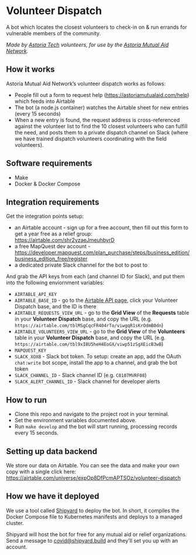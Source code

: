 # Volunteer Dispatch

A bot which locates the closest volunteers to check-in on & run errands for vulnerable members of the community.

_Made by [Astoria Tech](https://github.com/astoria-tech) volunteers, for use by the [Astoria Mutual Aid Network](https://astoriamutualaid.com)._

## How it works

Astoria Mutual Aid Network’s volunteer dispatch works as follows:

- People fill out a form to request help (https://astoriamutualaid.com/help) which feeds into Airtable
- The bot (a node.js container) watches the Airtable sheet for new entries (every 15 seconds)
- When a new entry is found, the request address is cross-referenced against the volunteer list to
  find the 10 closest volunteers who can fulfill the need, and posts them to a private dispatch channel
  on Slack (where we have trained dispatch volunteers coordinating with the field volunteers).

## Software requirements

- Make
- Docker & Docker Compose

## Integration requirements

Get the integration points setup:

- an Airtable account - sign up for a free account, then fill out this form to get a year free as a relief group: https://airtable.com/shr2yzaeJmeuhbyrD
- a free MapQuest dev account - https://developer.mapquest.com/plan_purchase/steps/business_edition/business_edition_free/register
- a dedicated private Slack channel for the bot to post to

And grab the API keys from each (and channel ID for Slack), and put them into the following enviornment variables:

- `AIRTABLE_API_KEY`
- `AIRTABLE_BASE_ID` - go to the [Airtable API page](https://airtable.com/api), click your Volunteer Dispatch base, and the ID is there
- `AIRTABLE_REQUESTS_VIEW_URL` - go to the **Grid View** of the **Requests** table in your **Volunteer Dispatch** base, and copy the URL (e.g. `https://airtable.com/tblMSgCqcFR404rTo/viwgqR1sKrOdmB0dn`)
- `AIRTABLE_VOLUNTEERS_VIEW_URL` - go to the **Grid View** of the **Volunteers** table in your **Volunteer Dispatch** base, and copy the URL (e.g. `https://airtable.com/tbl9xI8U5heH4EoGX/viwp51zSgXEicB3wB`)
- `MAPQUEST_KEY`
- `SLACK_XOXB` - Slack bot token. To setup: create an app, add the OAuth `chat:write` bot scope, install the app to a channel, and grab the bot token
- `SLACK_CHANNEL_ID` - Slack channel ID (e.g. `C0107MVRF08`)
- `SLACK_ALERT_CHANNEL_ID` - Slack channel for developer alerts

## How to run

- Clone this repo and navigate to the project root in your terminal.
- Set the environment variables documented above.
- Run `make develop` and the bot will start running, processing records every 15 seconds.

## Setting up data backend

We store our data on Airtable. You can see the data and make your own copy with a single click here:
https://airtable.com/universe/expOp8DfPcmAPTSOz/volunteer-dispatch

## How we have it deployed

We use a tool called [Shipyard](https://shipyard.build) to deploy the bot. In short, it compiles
the Docker Compose file to Kubernetes manifests and deploys to a managed cluster.

Shipyard will host the bot for free for any mutual aid or relief organizations. Send a message to
[covid@shipyard.build](mailto:covid@shipyard.build) and they'll set you up with an account.
